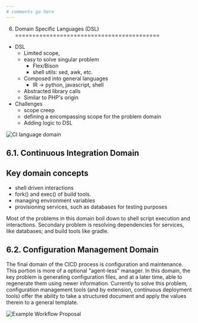 ```yaml
---
# comments go here
---
```


6. Domain Specific Languages (DSL)
==========================================

  * DSL
    * Limited scope, 
    * easy to solve singular problem
      * Flex/Bison
      * shell utils: sed, awk, etc.
    * Composed into general languages
      * IR -> python, javascript, shell
    * Abstracted library calls
    * Similar to PHP's origin
  * Challenges
    * scope creep
    * defining a encompassing scope for the problem domain
    * Adding logic to DSL

![CI language domain[^ci-domain]](media/ci-domain.png)

[^ci-domain]: graph that shows wha the Domain Specific language must solve in CI space.

6.1. Continuous Integration Domain
-----------------------------------

##  Key domain concepts
  * shell driven interactions
  * fork() and exec() of build tools.
  * managing environment variables
  * provisioning services, such as databases for testing purposes

Most of the problems in this domain boil down to shell script execution and interactions.
Secondary problem is resolving dependencies for services, like databases; and build tools like gradle.

6.2. Configuration Management Domain
------------------------------------

The final domain of the CICD process is configuration and maintenance.
This portion is more of a optional "agent-less" manager.
In this domain, the key problem is generating configuration files, and at a later time, able to regenerate them using newer information.
Currently to solve this problem, configuration management tools (and by extension, continuous deployment tools) offer the ability to take a structured document and apply the values therein to a general template.

![Example Workflow Proposal[^cm]](media/cm.png)

[^cm]: The idea behind this, is instead of pushing plaintext configurations and basic templating, users can develope parsers for various software configs or derive them from the community. The parsers would allow for dynamic configuration to occur in a clean way. It would also allow for more advanced querying.
